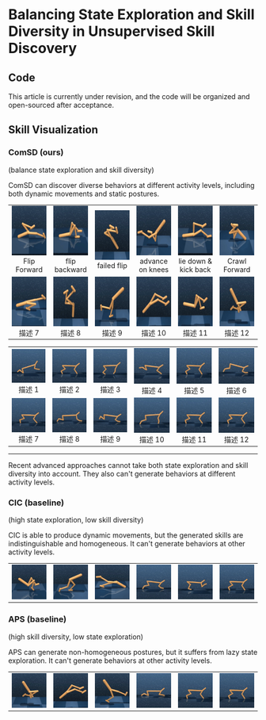 # Balancing State Exploration and Skill Diversity in Unsupervised Skill Discovery

## Code
This article is currently under revision, and the code will be organized and open-sourced after acceptance.




## Skill Visualization


### ComSD (ours)
(balance state exploration and skill diversity)

ComSD can discover diverse behaviors at different activity levels, including both dynamic movements and static postures.


<table style="width: 100%;">
  <tr>
    <td style="width: 16.66%; text-align: center;">
      <img src="comsdgif/w12.gif" width="100" height="100"><br>
      <span style="font - size: 12px; text-align: center;">Flip Forward</span>
    </td>
    <td style="width: 16.66%; text-align: center;">
      <img src="comsdgif/w11.gif" width="100" height="100"><br>
      <span style="font - size: 12px; text-align: center;">flip backward</span>
    </td>
    <td style="width: 16.66%; text-align: center;">
      <img src="comsdgif/w10.gif" width="100" height="100"><br>
      <span style="font - size: 12px; text-align: center;">failed flip</span>
    </td>
    <td style="width: 16.66%; text-align: center;">
      <img src="comsdgif/w9.gif" width="100" height="100"><br>
      <span style="font - size: 12px; text-align: center;">advance on knees</span>
    </td>
    <td style="width: 16.66%; text-align: center;">
      <img src="comsdgif/w8.gif" width="100" height="100"><br>
      <span style="font - size: 12px; text-align: center;">lie down & kick back</span>
    </td>
    <td style="width: 16.66%; text-align: center;">
      <img src="comsdgif/w7.gif" width="100" height="100"><br>
      <span style="font - size: 12px; text-align: center;">Crawl Forward</span>
    </td>
  </tr>
  <tr>
    <td style="width: 16.66%; text-align: center;">
      <img src="comsdgif/w6.gif" width="100" height="100"><br>
      <span style="font - size: 12px; text-align: center;">描述 7</span>
    </td>
    <td style="width: 16.66%; text-align: center;">
      <img src="comsdgif/w5.gif" width="100" height="100"><br>
      <span style="font - size: 12px; text-align: center;">描述 8</span>
    </td>
    <td style="width: 16.66%; text-align: center;">
      <img src="comsdgif/w4.gif" width="100" height="100"><br>
      <span style="font - size: 12px; text-align: center;">描述 9</span>
    </td>
    <td style="width: 16.66%; text-align: center;">
      <img src="comsdgif/w3.gif" width="100" height="100"><br>
      <span style="font - size: 12px; text-align: center;">描述 10</span>
    </td>
    <td style="width: 16.66%; text-align: center;">
      <img src="comsdgif/w2.gif" width="100" height="100"><br>
      <span style="font - size: 12px; text-align: center;">描述 11</span>
    </td>
    <td style="width: 16.66%; text-align: center;">
      <img src="comsdgif/w1.gif" width="100" height="100"><br>
      <span style="font - size: 12px; text-align: center;">描述 12</span>
    </td>
  </tr>
</table>

|| | | | | |
| :---: | :---: | :---: | :---: | :---: | :---: |
|![GIF 1](comsdgif/c12.gif)<br>描述 1 |![GIF 2](comsdgif/c11.gif)<br>描述 2 |![GIF 3](comsdgif/c10.gif)<br>描述 3 |![GIF 4](comsdgif/c9.gif)<br>描述 4 |![GIF 5](comsdgif/c8.gif)<br>描述 5 |![GIF 6](comsdgif/c7.gif)<br>描述 6 |
|![GIF 7](comsdgif/c6.gif)<br>描述 7 |![GIF 8](comsdgif/c5.gif)<br>描述 8 |![GIF 9](comsdgif/c4.gif)<br>描述 9 |![GIF 10](comsdgif/c3.gif)<br>描述 10 |![GIF 11](comsdgif/c2.gif)<br>描述 11 |![GIF 12](comsdgif/c1.gif)<br>描述 12 |


---
Recent advanced approaches cannot take both state exploration and skill diversity into account. They also can't generate behaviors at different activity levels.


### CIC (baseline)
(high state exploration, low skill diversity)

CIC is able to produce dynamic movements, but the generated skills are indistinguishable and homogeneous. It can't generate behaviors at other activity levels. 

|| | | | | |
| :---: | :---: | :---: | :---: | :---: | :---: |
|![GIF 1](cic/w1.gif)<br>|![GIF 2](cic/w2.gif)<br>|![GIF 3](cic/w3.gif)<br> |![GIF 4](cic/c1.gif)<br> |![GIF 5](cic/c2.gif)<br>|![GIF 6](cic/c3.gif)<br> |


### APS (baseline)
(high skill diversity, low state exploration)

APS can generate non-homogeneous postures, but it suffers from lazy state exploration. It can't generate behaviors at other activity levels. 

|| | | | | |
| :---: | :---: | :---: | :---: | :---: | :---: |
|![GIF 1](aps/w1.gif)<br> |![GIF 2](aps/w2.gif)<br>|![GIF 3](aps/w3.gif)<br>|![GIF 4](aps/c1.gif)<br> |![GIF 5](aps/c2.gif)<br>|![GIF 6](aps/c3.gif)<br>|



